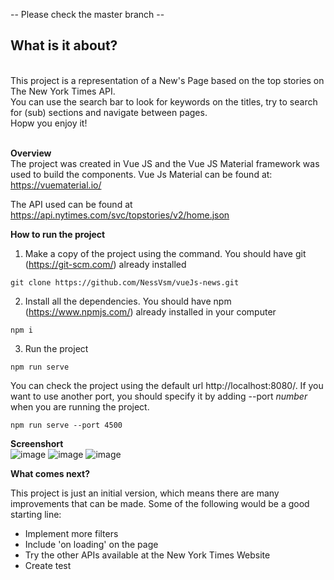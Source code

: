 -- Please check the master branch -- <br />
## What is it about?
<br />
This project is a representation of a New's Page based on the top stories on The New York Times API. <br />
You can use the search bar to look for keywords on the titles, try to search for (sub) sections and navigate between pages.<br />
Hopw you enjoy it! <br /><br />

**Overview**
<br />
The project was created in Vue JS and the Vue JS Material framework was used to build the components.
Vue Js Material can be found at: https://vuematerial.io/ <br />

The API used can be found at https://api.nytimes.com/svc/topstories/v2/home.json

**How to run the project**
1. Make a copy of the project using the command. You should have git (https://git-scm.com/) already installed 
```
git clone https://github.com/NessVsm/vueJs-news.git
```

2. Install all the dependencies. You should have npm (https://www.npmjs.com/) already installed in your computer
```
npm i
```
3. Run the project 
```
npm run serve
``` 
You can check the project using the default url http://localhost:8080/. If you want to use another port, you should specify it by adding --port _number_ when you are running the project. <br />
```
npm run serve --port 4500
``` 
**Screenshort** <br />
![image](https://user-images.githubusercontent.com/23099620/100292651-d5c83b00-2f5f-11eb-9d90-661712d6f9b1.png)
![image](https://user-images.githubusercontent.com/23099620/100292810-525b1980-2f60-11eb-8295-1eeeb2af9fa5.png)
![image](https://user-images.githubusercontent.com/23099620/100292738-1e7ff400-2f60-11eb-8a64-867ad2c1059e.png)


**What comes next?** <br />

This project is just an initial version, which means there are many improvements that can be made. Some of the following would be a good starting line:
- Implement more filters
- Include 'on loading' on the page
- Try the other APIs available at the New York Times Website
- Create test
